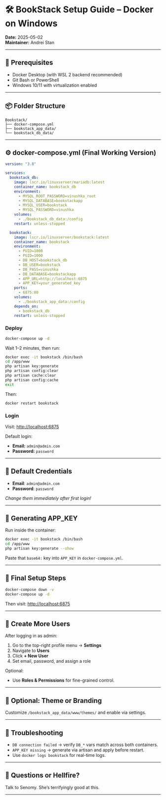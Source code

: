 # 🛠️ BookStack Setup Guide – Docker on Windows
**Date:** 2025-05-02  
**Maintainer:** Andrei Stan  

---

## 🧱 Prerequisites

- Docker Desktop (with WSL 2 backend recommended)
- Git Bash or PowerShell
- Windows 10/11 with virtualization enabled

---

## 📦 Folder Structure

```plaintext
Bookstack/
├── docker-compose.yml
├── bookstack_app_data/
└── bookstack_db_data/
```

---

## ⚙️ docker-compose.yml (Final Working Version)

```yaml
version: "3.8"

services:
  bookstack_db:
    image: lscr.io/linuxserver/mariadb:latest
    container_name: bookstack_db
    environment:
      - MYSQL_ROOT_PASSWORD=vinushka_root
      - MYSQL_DATABASE=bookstackapp
      - MYSQL_USER=bookstack
      - MYSQL_PASSWORD=vinushka
    volumes:
      - ./bookstack_db_data:/config
    restart: unless-stopped

  bookstack:
    image: lscr.io/linuxserver/bookstack:latest
    container_name: bookstack
    environment:
      - PUID=1000
      - PGID=1000
      - DB_HOST=bookstack_db
      - DB_USER=bookstack
      - DB_PASS=vinushka
      - DB_DATABASE=bookstackapp
      - APP_URL=http://localhost:6875
      - APP_KEY=your_generated_key
    ports:
      - 6875:80
    volumes:
      - ./bookstack_app_data:/config
    depends_on:
      - bookstack_db
    restart: unless-stopped
```

### Deploy

```bash
docker-compose up -d
```

Wait 1–2 minutes, then run:

```bash
docker exec -it bookstack /bin/bash
cd /app/www
php artisan key:generate
php artisan config:clear
php artisan cache:clear
php artisan config:cache
exit
```

Then:

```bash
docker restart bookstack
```

### Login

Visit: [http://localhost:6875](http://localhost:6875)

Default login:

- **Email:** `admin@admin.com`
- **Password:** `password`

---

## 🔐 Default Credentials

- **Email**: `admin@admin.com`
- **Password**: `password`

_Change them immediately after first login!_

---

## 🔑 Generating APP_KEY

Run inside the container:
```bash
docker exec -it bookstack /bin/bash
cd /app/www
php artisan key:generate --show
```

Paste that `base64:` key into `APP_KEY` in `docker-compose.yml`.

---

## 🔁 Final Setup Steps

```bash
docker-compose down -v
docker-compose up -d
```

Then visit: [http://localhost:6875](http://localhost:6875)

---

## 👥 Create More Users

After logging in as admin:

1. Go to the top-right profile menu → **Settings**
2. Navigate to **Users**
3. Click **+ New User**
4. Set email, password, and assign a role

Optional:
- Use **Roles & Permissions** for fine-grained control.

---

## 🎨 Optional: Theme or Branding

Customize `/bookstack_app_data/www/themes/` and enable via settings.

---

## 🧯 Troubleshooting

- `DB connection failed` → verify `DB_*` vars match across both containers.
- `APP_KEY missing` → generate via artisan and apply before restart.
- Use `docker logs bookstack` for real-time logs.

---

## 💬 Questions or Hellfire?
Talk to Senomy. She’s terrifyingly good at this.

---
